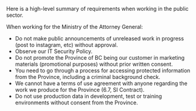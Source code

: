 

Here is a high-level summary of requirements when working in the public sector.

When working for the Ministry of the Attorney General:

  * Do not make public announcements of unreleased work in progress (post to instagram, etc) without approval.
  * Observe our IT Security Policy.
  * Do not promote the Province of BC being our customer in marketing materials (promotional purposes) without prior written consent.
  * You need to go through a process for accessing protected information from the Province, including a criminal background check.
  * We cannot have a terms of use agreement with anyone regarding the work we produce for the Province (6.7, SI Contract).
  * Do not use production data in development, test or training environments without consent from the Province.
  
